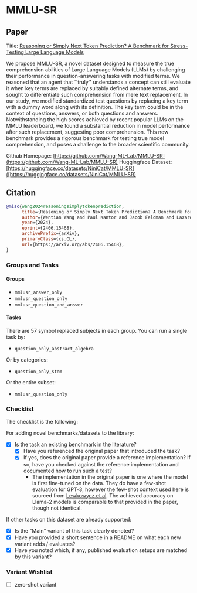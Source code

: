 # MMLU-SR

## Paper
Title: [Reasoning or Simply Next Token Prediction? A Benchmark for Stress-Testing Large Language Models](https://arxiv.org/abs/2406.15468v1)


We propose MMLU-SR, a novel dataset designed to measure the true comprehension abilities of Large Language Models (LLMs) by challenging their performance in question-answering tasks with modified terms. We reasoned that an agent that ``truly'' understands a concept can still evaluate it when key terms are replaced by suitably defined alternate terms, and sought to differentiate such comprehension from mere text replacement. In our study, we modified standardized test questions by replacing a key term with a dummy word along with its definition. The key term could be in the context of questions, answers, or both questions and answers.
Notwithstanding the high scores achieved by recent popular LLMs on the MMLU leaderboard, we found a substantial reduction in model performance after such replacement, suggesting poor comprehension. This new benchmark provides a rigorous benchmark for testing true model comprehension, and poses a challenge to the broader scientific community.

Github Homepage: [https://github.com/Wang-ML-Lab/MMLU-SR](https://github.com/Wang-ML-Lab/MMLU-SR)
Huggingface Dataset: [https://huggingface.co/datasets/NiniCat/MMLU-SR]([https://huggingface.co/datasets/NiniCat/MMLU-SR)


## Citation
```bib
@misc{wang2024reasoningsimplytokenprediction,
      title={Reasoning or Simply Next Token Prediction? A Benchmark for Stress-Testing Large Language Models}, 
      author={Wentian Wang and Paul Kantor and Jacob Feldman and Lazaros Gallos and Hao Wang},
      year={2024},
      eprint={2406.15468},
      archivePrefix={arXiv},
      primaryClass={cs.CL},
      url={https://arxiv.org/abs/2406.15468}, 
}
```

### Groups and Tasks

#### Groups

- `mmlusr_answer_only`
- `mmlusr_question_only`
- `mmlusr_question_and_answer`

#### Tasks

There are 57 symbol replaced subjects in each group. You can run a single task by:

* `question_only_abstract_algebra`

Or by categories:

* `question_only_stem `

Or the entire subset:

* `mmlusr_question_only`

### Checklist

The checklist is the following:

For adding novel benchmarks/datasets to the library:
* [x] Is the task an existing benchmark in the literature?
  * [x] Have you referenced the original paper that introduced the task?
  * [x] If yes, does the original paper provide a reference implementation? If so, have you checked against the reference implementation and documented how to run such a test?
    * The implementation in the original paper is one where the model is first fine-tuned on the data. They do have a few-shot evaluation for GPT-3, however the few-shot context used here is sourced from [Lewkowycz et al](https://arxiv.org/abs/2206.14858). The achieved accuracy on Llama-2 models is comparable to that provided in the paper, though not identical.


If other tasks on this dataset are already supported:
* [x] Is the "Main" variant of this task clearly denoted?
* [x] Have you provided a short sentence in a README on what each new variant adds / evaluates?
* [x] Have you noted which, if any, published evaluation setups are matched by this variant?

### Variant Wishlist

- [ ] zero-shot variant
